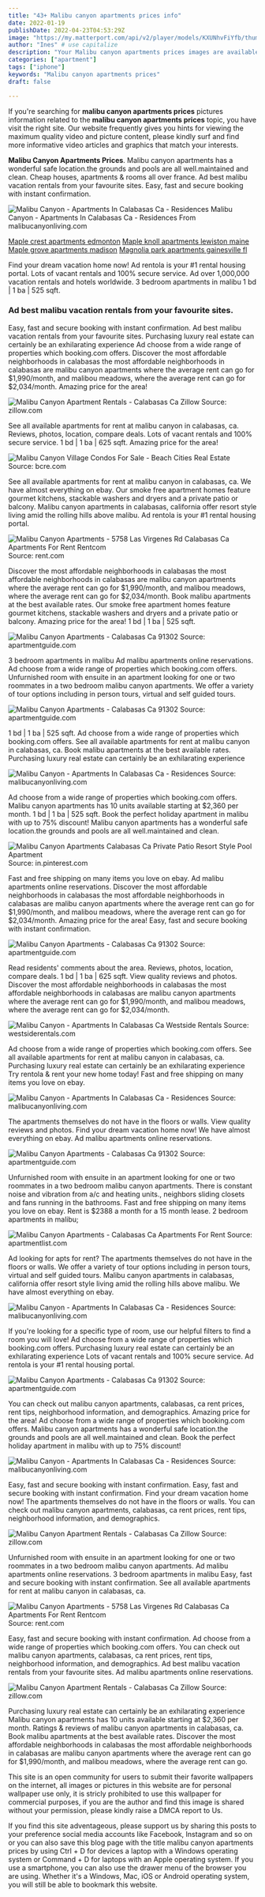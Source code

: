 ```yaml
---
title: "43+ Malibu canyon apartments prices info"
date: 2022-01-19
publishDate: 2022-04-23T04:53:29Z
image: "https://my.matterport.com/api/v2/player/models/KXUNhvFiYfb/thumb"
author: "Ines" # use capitalize
description: "Your Malibu canyon apartments prices images are available in this site. Malibu canyon apartments prices are a topic that is being searched for and liked by netizens today. You can Download the Malibu canyon apartments prices files here. Find and Download all royalty-free images."
categories: ["apartment"]
tags: ["iphone"]
keywords: "Malibu canyon apartments prices"
draft: false

---
```


If you're searching for **malibu canyon apartments prices** pictures information related to the **malibu canyon apartments prices** topic, you have visit the right  site.  Our website frequently  gives you  hints  for viewing  the maximum  quality video and picture  content, please kindly surf and find more informative video articles and graphics  that match your interests.

**Malibu Canyon Apartments Prices**. Malibu canyon apartments has a wonderful safe location.the grounds and pools are all well.maintained and clean. Cheap houses, apartments &amp; rooms all over france. Ad best malibu vacation rentals from your favourite sites. Easy, fast and secure booking with instant confirmation.

![Malibu Canyon - Apartments In Calabasas Ca - Residences](https://www.malibucanyonliving.com/content/dam/aimco-properties/041790/1920x1121/interior/MalibuCanyon_Unit771_Kitchen1.jpg "Malibu Canyon - Apartments In Calabasas Ca - Residences")
Malibu Canyon - Apartments In Calabasas Ca - Residences From malibucanyonliving.com

[Maple crest apartments edmonton](/maple-crest-apartments-edmonton/)
[Maple knoll apartments lewiston maine](/maple-knoll-apartments-lewiston-maine/)
[Maple grove apartments madison](/maple-grove-apartments-madison/)
[Magnolia park apartments gainesville fl](/magnolia-park-apartments-gainesville-fl/)

Find your dream vacation home now! Ad rentola is your #1 rental housing portal. Lots of vacant rentals and 100% secure service. Ad over 1,000,000 vacation rentals and hotels worldwide. 3 bedroom apartments in malibu 1 bd | 1 ba | 525 sqft.

### Ad best malibu vacation rentals from your favourite sites.

Easy, fast and secure booking with instant confirmation. Ad best malibu vacation rentals from your favourite sites. Purchasing luxury real estate can certainly be an exhilarating experience Ad choose from a wide range of properties which booking.com offers. Discover the most affordable neighborhoods in calabasas the most affordable neighborhoods in calabasas are malibu canyon apartments where the average rent can go for $1,990/month, and malibou meadows, where the average rent can go for $2,034/month. Amazing price for the area!


![Malibu Canyon Apartment Rentals - Calabasas Ca Zillow](https://my.matterport.com/api/v2/player/models/DhRQ16cKmu7/thumb "Malibu Canyon Apartment Rentals - Calabasas Ca Zillow")
Source: zillow.com

See all available apartments for rent at malibu canyon in calabasas, ca. Reviews, photos, location, compare deals. Lots of vacant rentals and 100% secure service. 1 bd | 1 ba | 625 sqft. Amazing price for the area!

![Malibu Canyon Village Condos For Sale - Beach Cities Real Estate](https://www.bcre.com/images/malibu_canyon_village_condos_720.jpg "Malibu Canyon Village Condos For Sale - Beach Cities Real Estate")
Source: bcre.com

See all available apartments for rent at malibu canyon in calabasas, ca. We have almost everything on ebay. Our smoke free apartment homes feature gourmet kitchens, stackable washers and dryers and a private patio or balcony. Malibu canyon apartments in calabasas, california offer resort style living amid the rolling hills above malibu. Ad rentola is your #1 rental housing portal.

![Malibu Canyon Apartments - 5758 Las Virgenes Rd Calabasas Ca Apartments For Rent Rentcom](https://rentpath-res.cloudinary.com/$img_current/t_3x2_jpg_xl/t_unpaid/0ad26211b35505d58a1d26775c10699a "Malibu Canyon Apartments - 5758 Las Virgenes Rd Calabasas Ca Apartments For Rent Rentcom")
Source: rent.com

Discover the most affordable neighborhoods in calabasas the most affordable neighborhoods in calabasas are malibu canyon apartments where the average rent can go for $1,990/month, and malibou meadows, where the average rent can go for $2,034/month. Book malibu apartments at the best available rates. Our smoke free apartment homes feature gourmet kitchens, stackable washers and dryers and a private patio or balcony. Amazing price for the area! 1 bd | 1 ba | 525 sqft.

![Malibu Canyon Apartments - Calabasas Ca 91302](https://rentpath-res.cloudinary.com/$img_current/t_3x2_jpg_xl/e221fa20f4d7a60bf9922f96b3f2efae "Malibu Canyon Apartments - Calabasas Ca 91302")
Source: apartmentguide.com

3 bedroom apartments in malibu Ad malibu apartments online reservations. Ad choose from a wide range of properties which booking.com offers. Unfurnished room with ensuite in an apartment looking for one or two roommates in a two bedroom malibu canyon apartments. We offer a variety of tour options including in person tours, virtual and self guided tours.

![Malibu Canyon Apartments - Calabasas Ca 91302](https://rentpath-res.cloudinary.com/$img_current/t_3x2_jpg_xl/87d02b1e651e90d423bb19a8a471abda "Malibu Canyon Apartments - Calabasas Ca 91302")
Source: apartmentguide.com

1 bd | 1 ba | 525 sqft. Ad choose from a wide range of properties which booking.com offers. See all available apartments for rent at malibu canyon in calabasas, ca. Book malibu apartments at the best available rates. Purchasing luxury real estate can certainly be an exhilarating experience

![Malibu Canyon - Apartments In Calabasas Ca - Residences](https://www.malibucanyonliving.com/content/dam/aimco-properties/041790/1920x1121/interior/MalibuCanyon_Unit60-765_Kitchen1.jpg "Malibu Canyon - Apartments In Calabasas Ca - Residences")
Source: malibucanyonliving.com

Ad choose from a wide range of properties which booking.com offers. Malibu canyon apartments has 10 units available starting at $2,360 per month. 1 bd | 1 ba | 525 sqft. Book the perfect holiday apartment in malibu with up to 75% discount! Malibu canyon apartments has a wonderful safe location.the grounds and pools are all well.maintained and clean.

![Malibu Canyon Apartments Calabasas Ca Private Patio Resort Style Pool Apartment](https://i.pinimg.com/736x/ac/2e/91/ac2e91e81ff8099d27e23e67cd17c415--fitness-centers-malibu.jpg "Malibu Canyon Apartments Calabasas Ca Private Patio Resort Style Pool Apartment")
Source: in.pinterest.com

Fast and free shipping on many items you love on ebay. Ad malibu apartments online reservations. Discover the most affordable neighborhoods in calabasas the most affordable neighborhoods in calabasas are malibu canyon apartments where the average rent can go for $1,990/month, and malibou meadows, where the average rent can go for $2,034/month. Amazing price for the area! Easy, fast and secure booking with instant confirmation.

![Malibu Canyon Apartments - Calabasas Ca 91302](https://rentpath-res.cloudinary.com/$img_current/t_3x2_jpg_xl/a73a9fc922990c80aa4675f69471c677 "Malibu Canyon Apartments - Calabasas Ca 91302")
Source: apartmentguide.com

Read residents&#039; comments about the area. Reviews, photos, location, compare deals. 1 bd | 1 ba | 625 sqft. View quality reviews and photos. Discover the most affordable neighborhoods in calabasas the most affordable neighborhoods in calabasas are malibu canyon apartments where the average rent can go for $1,990/month, and malibou meadows, where the average rent can go for $2,034/month.

![Malibu Canyon - Apartments In Calabasas Ca Westside Rentals](https://images1.apartments.com/i2/xAuFHz9qIL8MzYcGMkFp6WcogjCOE5xDVamlFRGcDYw/111/image.jpg "Malibu Canyon - Apartments In Calabasas Ca Westside Rentals")
Source: westsiderentals.com

Ad choose from a wide range of properties which booking.com offers. See all available apartments for rent at malibu canyon in calabasas, ca. Purchasing luxury real estate can certainly be an exhilarating experience Try rentola &amp; rent your new home today! Fast and free shipping on many items you love on ebay.

![Malibu Canyon - Apartments In Calabasas Ca - Residences](https://www.malibucanyonliving.com/content/dam/aimco-properties/041790/1920x1121/updates/Staged_Broad_Beach_living.jpg "Malibu Canyon - Apartments In Calabasas Ca - Residences")
Source: malibucanyonliving.com

The apartments themselves do not have in the floors or walls. View quality reviews and photos. Find your dream vacation home now! We have almost everything on ebay. Ad malibu apartments online reservations.

![Malibu Canyon Apartments - Calabasas Ca 91302](https://rentpath-res.cloudinary.com/$img_current/t_3x2_jpg_xl/be06ae4d614e721a6850e1edc9e33a6c "Malibu Canyon Apartments - Calabasas Ca 91302")
Source: apartmentguide.com

Unfurnished room with ensuite in an apartment looking for one or two roommates in a two bedroom malibu canyon apartments. There is constant noise and vibration from a/c and heating units., neighbors sliding closets and fans running in the bathrooms. Fast and free shipping on many items you love on ebay. Rent is $2388 a month for a 15 month lease. 2 bedroom apartments in malibu;

![Malibu Canyon Apartments - Calabasas Ca Apartments For Rent](https://res.cloudinary.com/apartmentlist/image/upload/c_fill,dpr_auto,f_auto,g_center,h_415,q_auto,w_640/c1987a581bb84b303f92551768d14d92.jpg "Malibu Canyon Apartments - Calabasas Ca Apartments For Rent")
Source: apartmentlist.com

Ad looking for apts for rent? The apartments themselves do not have in the floors or walls. We offer a variety of tour options including in person tours, virtual and self guided tours. Malibu canyon apartments in calabasas, california offer resort style living amid the rolling hills above malibu. We have almost everything on ebay.

![Malibu Canyon - Apartments In Calabasas Ca - Residences](https://www.malibucanyonliving.com/content/dam/aimco-properties/041790/1920x1121/interior/MalibuCanyon_Unit182_Kitchen3.jpg "Malibu Canyon - Apartments In Calabasas Ca - Residences")
Source: malibucanyonliving.com

If you&#039;re looking for a specific type of room, use our helpful filters to find a room you will love! Ad choose from a wide range of properties which booking.com offers. Purchasing luxury real estate can certainly be an exhilarating experience Lots of vacant rentals and 100% secure service. Ad rentola is your #1 rental housing portal.

![Malibu Canyon Apartments - Calabasas Ca 91302](https://rentpath-res.cloudinary.com/$img_current/t_3x2_jpg_xl/f1b8bd41dfe3a0581c007bd9ddd91268 "Malibu Canyon Apartments - Calabasas Ca 91302")
Source: apartmentguide.com

You can check out malibu canyon apartments, calabasas, ca rent prices, rent tips, neighborhood information, and demographics. Amazing price for the area! Ad choose from a wide range of properties which booking.com offers. Malibu canyon apartments has a wonderful safe location.the grounds and pools are all well.maintained and clean. Book the perfect holiday apartment in malibu with up to 75% discount!

![Malibu Canyon - Apartments In Calabasas Ca - Residences](https://www.malibucanyonliving.com/content/dam/aimco-properties/041790/1920x1121/interior/MalibuCanyon_Unit124_Kitchen3.jpg "Malibu Canyon - Apartments In Calabasas Ca - Residences")
Source: malibucanyonliving.com

Easy, fast and secure booking with instant confirmation. Easy, fast and secure booking with instant confirmation. Find your dream vacation home now! The apartments themselves do not have in the floors or walls. You can check out malibu canyon apartments, calabasas, ca rent prices, rent tips, neighborhood information, and demographics.

![Malibu Canyon Apartment Rentals - Calabasas Ca Zillow](https://photos.zillowstatic.com/fp/76f598d353faa41158e6b06aaa151b21-d_d.webp "Malibu Canyon Apartment Rentals - Calabasas Ca Zillow")
Source: zillow.com

Unfurnished room with ensuite in an apartment looking for one or two roommates in a two bedroom malibu canyon apartments. Ad malibu apartments online reservations. 3 bedroom apartments in malibu Easy, fast and secure booking with instant confirmation. See all available apartments for rent at malibu canyon in calabasas, ca.

![Malibu Canyon Apartments - 5758 Las Virgenes Rd Calabasas Ca Apartments For Rent Rentcom](https://rentpath-res.cloudinary.com/$img_current/t_3x2_jpg_xl/t_unpaid/a2b9c1bc7f8a9317a844376bd0e44685 "Malibu Canyon Apartments - 5758 Las Virgenes Rd Calabasas Ca Apartments For Rent Rentcom")
Source: rent.com

Easy, fast and secure booking with instant confirmation. Ad choose from a wide range of properties which booking.com offers. You can check out malibu canyon apartments, calabasas, ca rent prices, rent tips, neighborhood information, and demographics. Ad best malibu vacation rentals from your favourite sites. Ad malibu apartments online reservations.

![Malibu Canyon Apartment Rentals - Calabasas Ca Zillow](https://my.matterport.com/api/v2/player/models/KXUNhvFiYfb/thumb "Malibu Canyon Apartment Rentals - Calabasas Ca Zillow")
Source: zillow.com

Purchasing luxury real estate can certainly be an exhilarating experience Malibu canyon apartments has 10 units available starting at $2,360 per month. Ratings &amp; reviews of malibu canyon apartments in calabasas, ca. Book malibu apartments at the best available rates. Discover the most affordable neighborhoods in calabasas the most affordable neighborhoods in calabasas are malibu canyon apartments where the average rent can go for $1,990/month, and malibou meadows, where the average rent can go.

This site is an open community for users to submit their favorite wallpapers on the internet, all images or pictures in this website are for personal wallpaper use only, it is stricly prohibited to use this wallpaper for commercial purposes, if you are the author and find this image is shared without your permission, please kindly raise a DMCA report to Us.

If you find this site adventageous, please support us by sharing this posts to your preference social media accounts like Facebook, Instagram and so on or you can also save this blog page with the title malibu canyon apartments prices by using Ctrl + D for devices a laptop with a Windows operating system or Command + D for laptops with an Apple operating system. If you use a smartphone, you can also use the drawer menu of the browser you are using. Whether it's a Windows, Mac, iOS or Android operating system, you will still be able to bookmark this website.
